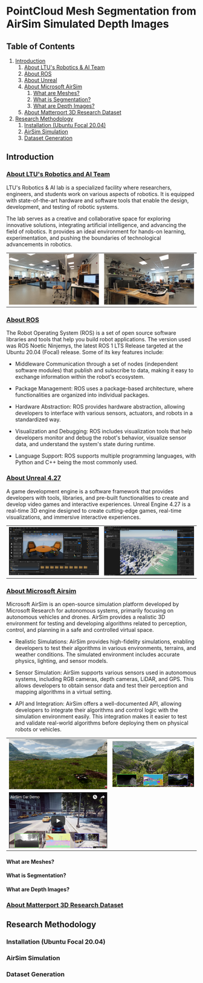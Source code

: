  # PointCloud Mesh Segmentation from AirSim Simulated Depth Images

 ## Table of Contents
1. [Introduction](#introduction)
    1. [About LTU's Robotics & AI Team](#about-ltus-robotics-and-ai-team)
    2. [About ROS](#about-ros)
    3. [About Unreal](#about-unreal)
    4. [About Microsoft AirSim](#about-microsoft-airsim)
        1. [What are Meshes?](#what-are-meshes)
        2. [What is Segmentation?](#what-is-segmentation)
        3. [What are Depth Images?](#what-are-depth-images)
    5. [About Matterport 3D Research Dataset](#about-matterport-3d-research-dataset)
2. [Research Methodology](#research-methodology)
    1. [Installation (Ubuntu Focal 20.04)](#installation-ubuntu-focal-2004)
    2. [AirSim Simulation](#airsim-simulation)
    4. [Dataset Generation](#dataset-generation)


## Introduction

### [About LTU's Robotics and AI Team](https://www.ltu.se/research/subjects/RoboticsAI?l=en)

LTU's Robotics & AI lab is a specialized facility where researchers, engineers, and students work on various aspects of robotics. It is equipped with state-of-the-art hardware and software tools that enable the design, development, and testing of robotic systems. 

The lab serves as a creative and collaborative space for exploring innovative solutions, integrating artificial intelligence, and advancing the field of robotics. It provides an ideal environment for hands-on learning, experimentation, and pushing the boundaries of technological advancements in robotics.

<table>
<tr>
<td><img src="docs/imgs/robotics-lab-1.jpg"/></td>
<td><img src="docs/imgs/robotics-lab-2.jpg"/></td>
</tr>
</table>

### [About ROS](https://www.ros.org/)

The Robot Operating System (ROS) is a set of open source software libraries and tools that help you build robot applications. The version used was ROS Noetic Ninjemys, the latest ROS 1 LTS Release targeted at the Ubuntu 20.04 (Focal) release. Some of its key features include:

* Middleware Communication through a set of nodes (independent software modules) that publish and subscribe to data, making it easy to exchange information within the robot's ecosystem.

* Package Management: ROS uses a package-based architecture, where functionalities are organized into individual packages.

* Hardware Abstraction: ROS provides hardware abstraction, allowing developers to interface with various sensors, actuators, and robots in a standardized way.

* Visualization and Debugging: ROS includes visualization tools that help developers monitor and debug the robot's behavior, visualize sensor data, and understand the system's state during runtime.

* Language Support: ROS supports multiple programming languages, with Python and C++ being the most commonly used.

### [About Unreal 4.27](https://www.unrealengine.com/en-US/blog/unreal-engine-4-27-released)

A game development engine is a software framework that provides developers with tools, libraries, and pre-built functionalities to create and develop video games and interactive experiences. Unreal Engine 4.27 is a real-time 3D engine designed to create cutting-edge games, real-time visualizations, and immersive interactive experiences.

<table>
<tr>
<td><img src="docs/imgs/unreal-example-1.jpeg"/></td>
<td><img src="docs/imgs/unreal-example-2.jpg"/></td>
</tr>
</table>

### [About Microsoft Airsim](https://github.com/microsoft/AirSim)

Microsoft AirSim is an open-source simulation platform developed by Microsoft Research for autonomous systems, primarily focusing on autonomous vehicles and drones. AirSim provides a realistic 3D environment for testing and developing algorithms related to perception, control, and planning in a safe and controlled virtual space.

* Realistic Simulations: AirSim provides high-fidelity simulations, enabling developers to test their algorithms in various environments, terrains, and weather conditions. The simulated environment includes accurate physics, lighting, and sensor models.

* Sensor Simulation: AirSim supports various sensors used in autonomous systems, including RGB cameras, depth cameras, LiDAR, and GPS. This allows developers to obtain sensor data and test their perception and mapping algorithms in a virtual setting.

* API and Integration: AirSim offers a well-documented API, allowing developers to integrate their algorithms and control logic with the simulation environment easily. This integration makes it easier to test and validate real-world algorithms before deploying them on physical robots or vehicles.

<table>
<tr>
<td><img src="docs/imgs/airsim-demo-1.png"/></td>
<td><img src="docs/imgs/airsim-demo-2.png"/></td>
</tr>
<tr>
<td><img src="docs/imgs/airsim-demo-3.png"/></td>
<!-- <td><img src="docs/imgs/airsim-demo-4.png"/></td> -->
</tr>
</table>

#### What are Meshes?

#### What is Segmentation?

#### What are Depth Images?

### [About Matterport 3D Research Dataset](https://github.com/matterport/habitat-matterport-3dresearch)

## Research Methodology

### Installation (Ubuntu Focal 20.04)

### AirSim Simulation

### Dataset Generation